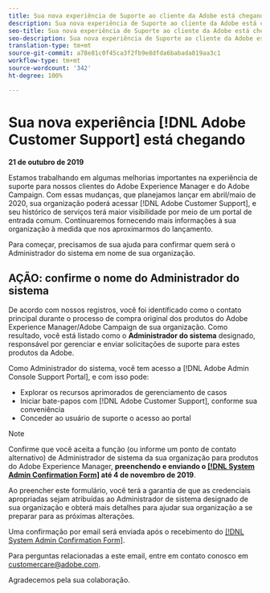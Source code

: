 ```yaml
---
title: Sua nova experiência de Suporte ao cliente da Adobe está chegando — contato para implantação do AEM
description: Sua nova experiência de Suporte ao cliente da Adobe está chegando — contato para implantação do AEM
seo-title: Sua nova experiência de Suporte ao cliente da Adobe está chegando — contato para implantação do AEM
seo-description: Sua nova experiência de Suporte ao cliente da Adobe está chegando — contato para implantação do AEM
translation-type: tm+mt
source-git-commit: a78e81c0f45ca3f2fb9e8dfda6babada819aa3c1
workflow-type: tm+mt
source-wordcount: '342'
ht-degree: 100%

---
```



# Sua nova experiência [!DNL Adobe Customer Support] está chegando

**21 de outubro de 2019**

Estamos trabalhando em algumas melhorias importantes na experiência de suporte para nossos clientes do Adobe Experience Manager e do Adobe Campaign. Com essas mudanças, que planejamos lançar em abril/maio de 2020, sua organização poderá acessar [!DNL Adobe Customer Support], e seu histórico de serviços terá maior visibilidade por meio de um portal de entrada comum. Continuaremos fornecendo mais informações à sua organização à medida que nos aproximarmos do lançamento.

Para começar, precisamos de sua ajuda para confirmar quem será o Administrador do sistema em nome de sua organização.

## AÇÃO: confirme o nome do Administrador do sistema

De acordo com nossos registros, você foi identificado como o contato principal durante o processo de compra original dos produtos do Adobe Experience Manager/Adobe Campaign de sua organização. Como resultado, você está listado como o **Administrador do sistema** designado, responsável por gerenciar e enviar solicitações de suporte para estes produtos da Adobe.

Como Administrador do sistema, você tem acesso a [!DNL Adobe Admin Console Support Portal], e com isso pode:

* Explorar os recursos aprimorados de gerenciamento de casos
* Iniciar bate-papos com [!DNL Adobe Customer Support], conforme sua conveniência
* Conceder ao usuário de suporte o acesso ao portal

>[!NOTE]
>
>Confirme que você aceita a função (ou informe um ponto de contato alternativo) de Administrador de sistema da sua organização para produtos do Adobe Experience Manager, **preenchendo e enviando o [[!DNL System Admin Confirmation Form]](https://adobe.allegiancetech.com/cgi-bin/qwebcorporate.dll?idx=N5M8RY) até 4 de novembro de 2019**.
>
>Ao preencher este formulário, você terá a garantia de que as credenciais apropriadas sejam atribuídas ao Administrador de sistema designado de sua organização e obterá mais detalhes para ajudar sua organização a se preparar para as próximas alterações.

Uma confirmação por email será enviada após o recebimento do [[!DNL System Admin Confirmation Form]](https://adobe.allegiancetech.com/cgi-bin/qwebcorporate.dll?idx=N5M8RY).

Para perguntas relacionadas a este email, entre em contato conosco em customercare@adobe.com.

Agradecemos pela sua colaboração.
